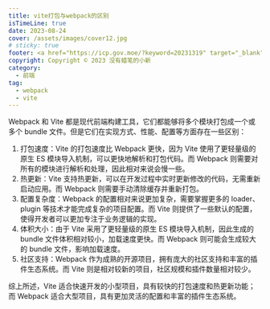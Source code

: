 ```yaml
---
title: vite打包与webpack的区别
isTimeLine: true
date: 2023-08-24
cover: /assets/images/cover12.jpg
# sticky: true
footer: <a href="https://icp.gov.moe/?keyword=20231319" target="_blank">萌 ICP 备 20231319 号</a>
copyright: Copyright © 2023 没有蜡笔的小新
category:
  - 前端
tag:
  - webpack
  - vite
---
```


Webpack 和 Vite 都是现代前端构建工具，它们都能够将多个模块打包成一个或多个 bundle 文件。但是它们在实现方式、性能、配置等方面存在一些区别：

1. 打包速度：Vite 的打包速度比 Webpack 更快，因为 Vite 使用了更轻量级的原生 ES 模块导入机制，可以更快地解析和打包代码。而 Webpack 则需要对所有的模块进行解析和处理，因此相对来说会慢一些。
2. 热更新：Vite 支持热更新，可以在开发过程中实时更新修改的代码，无需重新启动应用。而 Webpack 则需要手动清除缓存并重新打包。
3. 配置复杂度：Webpack 的配置相对来说更加复杂，需要掌握更多的 loader、plugin 等技术才能完成复杂的项目配置。而 Vite 则提供了一些默认的配置，使得开发者可以更加专注于业务逻辑的实现。
4. 体积大小：由于 Vite 采用了更轻量级的原生 ES 模块导入机制，因此生成的 bundle 文件体积相对较小，加载速度更快。而 Webpack 则可能会生成较大的 bundle 文件，影响加载速度。
5. 社区支持：Webpack 作为成熟的开源项目，拥有庞大的社区支持和丰富的插件生态系统。而 Vite 则是相对较新的项目，社区规模和插件数量相对较少。

综上所述，Vite 适合快速开发的小型项目，具有较快的打包速度和热更新功能；而 Webpack 适合大型项目，具有更加灵活的配置和丰富的插件生态系统。
